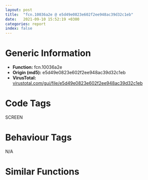 ```yaml
---
layout: post
title:  "fcn.10036a2e @ e5d49e0823e602f2ee948ac39d32c1eb"
date:   2021-09-10 15:52:19 +0300
categories: report
index: false
---
```


# Generic Information
- **Function:** fcn.10036a2e
- **Origin (md5):** e5d49e0823e602f2ee948ac39d32c1eb
- **VirusTotal:** [virustotal.com/gui/file/e5d49e0823e602f2ee948ac39d32c1eb][virustotal_ref]

# Code Tags
<span class="tag" id="SCREEN">SCREEN</span>


# Behaviour Tags
<span class="bhv-tag" id="na">N/A</span>

# Similar Functions
<script type="text/javascript" src="https://www.gstatic.com/charts/loader.js"></script>
<script type="text/javascript">

    google.charts.load('current', {'packages':['corechart']});
    google.charts.setOnLoadCallback(drawChart);

    function drawChart() {
    var data = new google.visualization.DataTable();
        data.addColumn('number', 'X');
        data.addColumn('number', 'Y');
        data.addColumn({type: 'string', role: 'tooltip', 'p': {'html': true}});
        data.addColumn({'type': 'string', 'role': 'style'});
        
        data.addRows([
    [-125.72581481933594, -68.3082504272461, '<b><a href="/report/fcn.10036a2e@e5d49e0823e602f2ee948ac39d32c1eb">fcn.10036a2e</a><br>@e5d49e0823e602f2ee948ac39d32c1eb</b><br>push 0x40<br>mov eax, 0x1013d028<br>call fcn.10124124<br>mov esi, dword[ebp+8]<br>test esi, esi<br>jne 0x10036a48<br>xor eax, eax<br>jmp 0x10036b6a<br>lea eax, [ebp-0x4c]<br>push eax<br>push 0x18<br>push esi<br>call dword[sym.imp.GDI32.dll_GetObjectW]<br>test eax, eax<br>je 0x10036a41<br>lea ecx, [ebp-0x34]<br>call fcn.1001703e<br>and dword[ebp-4], 0<br>push 0<br>call dword[sym.imp.GDI32.dll_CreateCompatibleDC]<br>push eax<br>lea ecx, [ebp-0x34]<br>call fcn.100179cf<br>push esi<br>push dword[ebp-0x30]<br>call dword[sym.imp.GDI32.dll_SelectObject]<br>mov esi, dword[ebp-0x44]<br>mov ebx, eax<br>mov eax, dword[ebp-0x48]<br>xor ecx, ecx<br>mov dword[ebp-0x14], ebx<br>mov dword[ebp-0x10], eax<br>mov dword[ebp+8], esi<br>mov dword[ebp-0x18], ecx<br>mov dword[ebp-0x1c], 0x1014d1a0<br>push esi<br>push eax<br>push ecx<br>push ecx<br>mov byte[ebp-4], 1<br>call dword[sym.imp.GDI32.dll_CreateRectRgn]<br>push eax<br>lea ecx, [ebp-0x1c]<br>call fcn.10017a05<br>xor edi, edi<br>test esi, esi<br>jle 0x10036b31<br>mov ebx, dword[ebp-0x10]<br>mov eax, esi<br>xor esi, esi<br>test ebx, ebx<br>jle 0x10036b29<br>push edi<br>push esi<br>push dword[ebp-0x30]<br>call dword[sym.imp.GDI32.dll_GetPixel]<br>cmp eax, dword[ebp+0xc]<br>jne 0x10036b21<br>and dword[ebp-0x20], 0<br>mov dword[ebp-0x24], 0x1014d1a0<br>lea eax, [edi+1]<br>mov byte[ebp-4], 2<br>push eax<br>lea eax, [esi+1]<br>push eax<br>push edi<br>push esi<br>call dword[sym.imp.GDI32.dll_CreateRectRgn]<br>push eax<br>lea ecx, [ebp-0x24]<br>call fcn.10017a05<br>push 4<br>push dword[ebp-0x20]<br>push dword[ebp-0x18]<br>push dword[ebp-0x18]<br>call dword[sym.imp.GDI32.dll_CombineRgn]<br>lea ecx, [ebp-0x24]<br>mov byte[ebp-4], 1<br>mov dword[ebp-0x24], 0x1014d1a0<br>call fcn.100171ad<br>inc esi<br>cmp esi, ebx<br>jl 0x10036ac5<br>mov eax, dword[ebp+8]<br>inc edi<br>cmp edi, eax<br>jl 0x10036abf<br>mov ebx, dword[ebp-0x14]<br>test ebx, ebx<br>je 0x10036b3f<br>push ebx<br>push dword[ebp-0x30]<br>call dword[sym.imp.GDI32.dll_SelectObject]<br>lea ecx, [ebp-0x1c]<br>call fcn.10017b58<br>lea ecx, [ebp-0x1c]<br>mov byte[ebp-4], 0<br>mov esi, eax<br>mov dword[ebp-0x1c], 0x1014d1a0<br>call fcn.100171ad<br>or dword[ebp-4], 0xffffffff<br>lea ecx, [ebp-0x34]<br>call fcn.10017194<br>mov eax, esi<br>call fcn.101240f2<br>ret 8<br><eoc> ', 'point { fill-color: #e0440e; }'],
[-143.09918212890625, -112.8790283203125, '<b><a href="/report/fcn.0045fa45@9c2b894b84f59672d8be2e984066f76f">fcn.0045fa45</a><br>@9c2b894b84f59672d8be2e984066f76f</b><br>push 0x44<br>mov eax, 0x5785ab<br>call fcn.005538d4<br>mov esi, dword[ebp+8]<br>test esi, esi<br>jne 0x45fa5f<br>xor eax, eax<br>jmp 0x45fb75<br>lea eax, [ebp-0x50]<br>push eax<br>push 0x18<br>push esi<br>call dword[sym.imp.GDI32.dll_GetObjectW]<br>test eax, eax<br>je 0x45fa58<br>lea ecx, [ebp-0x38]<br>call fcn.004119b2<br>xor edi, edi<br>push edi<br>mov dword[ebp-4], edi<br>call dword[sym.imp.GDI32.dll_CreateCompatibleDC]<br>push eax<br>lea ecx, [ebp-0x38]<br>call fcn.004122af<br>push esi<br>push dword[ebp-0x34]<br>call dword[sym.imp.GDI32.dll_SelectObject]<br>mov esi, dword[ebp-0x48]<br>mov ebx, eax<br>mov eax, dword[ebp-0x4c]<br>mov dword[ebp-0x18], ebx<br>mov dword[ebp-0x14], eax<br>mov dword[ebp-0x10], esi<br>mov dword[ebp-0x1c], edi<br>mov dword[ebp-0x20], 0x586d58<br>push esi<br>push eax<br>push edi<br>push edi<br>mov byte[ebp-4], 1<br>call dword[sym.imp.GDI32.dll_CreateRectRgn]<br>push eax<br>lea ecx, [ebp-0x20]<br>call fcn.004122f0<br>test esi, esi<br>jle 0x45fb44<br>mov ebx, dword[ebp-0x14]<br>mov eax, esi<br>xor esi, esi<br>test ebx, ebx<br>jle 0x45fb3c<br>push edi<br>push esi<br>push dword[ebp-0x34]<br>call dword[sym.imp.GDI32.dll_GetPixel]<br>cmp eax, dword[ebp+0xc]<br>jne 0x45fb34<br>and dword[ebp-0x24], 0<br>mov dword[ebp-0x28], 0x586d58<br>lea eax, [edi+1]<br>mov byte[ebp-4], 2<br>push eax<br>lea eax, [esi+1]<br>push eax<br>push edi<br>push esi<br>call dword[sym.imp.GDI32.dll_CreateRectRgn]<br>push eax<br>lea ecx, [ebp-0x28]<br>call fcn.004122f0<br>push 4<br>push dword[ebp-0x24]<br>push dword[ebp-0x1c]<br>push dword[ebp-0x1c]<br>call dword[sym.imp.GDI32.dll_CombineRgn]<br>lea ecx, [ebp-0x28]<br>mov byte[ebp-4], 1<br>mov dword[ebp-0x28], 0x586d58<br>call fcn.00404d00<br>inc esi<br>cmp esi, ebx<br>jl 0x45fad8<br>mov eax, dword[ebp-0x10]<br>inc edi<br>cmp edi, eax<br>jl 0x45fad2<br>mov ebx, dword[ebp-0x18]<br>test ebx, ebx<br>je 0x45fb52<br>push ebx<br>push dword[ebp-0x34]<br>call dword[sym.imp.GDI32.dll_SelectObject]<br>lea ecx, [ebp-0x20]<br>call fcn.004124bc<br>lea ecx, [ebp-0x20]<br>mov dword[ebp-0x20], 0x586d58<br>mov esi, eax<br>call fcn.00404d00<br>lea ecx, [ebp-0x38]<br>call fcn.00411b08<br>mov eax, esi<br>call fcn.0055389d<br>ret 8<br><eoc> ', 'null'],
[-173.6685333251953, -56.04970932006836, '<b><a href="/report/fcn.10017408@e5d49e0823e602f2ee948ac39d32c1eb">fcn.10017408</a><br>@e5d49e0823e602f2ee948ac39d32c1eb</b><br>push 0x78<br>mov eax, 0x1013b311<br>call fcn.10124157<br>mov ebx, dword[ebp+8]<br>xor ecx, ecx<br>mov edi, dword[ebp+0xc]<br>mov eax, vtable.CDC.0<br>mov dword[ebp-0x48], eax<br>mov dword[ebp-0x44], ecx<br>mov dword[ebp-0x40], ecx<br>mov dword[ebp-0x3c], ecx<br>mov dword[ebp-4], ecx<br>mov dword[ebp-0x78], eax<br>mov dword[ebp-0x74], ecx<br>mov dword[ebp-0x70], ecx<br>mov dword[ebp-0x6c], ecx<br>mov dword[ebp-0x38], eax<br>mov dword[ebp-0x34], ecx<br>mov dword[ebp-0x30], ecx<br>mov dword[ebp-0x2c], ecx<br>mov dword[ebp-0x24], ecx<br>mov dword[ebp-0x28], 0x1014cb54<br>mov dword[ebp-0x64], ecx<br>mov dword[ebp-0x68], 0x1014cb44<br>mov esi, dword[sym.imp.GDI32.dll_CreateCompatibleDC]<br>push ecx<br>mov byte[ebp-4], 4<br>call esi<br>push eax<br>lea ecx, [ebp-0x48]<br>call fcn.100179cf<br>test eax, eax<br>je 0x100176b3<br>push 0<br>call esi<br>push eax<br>lea ecx, [ebp-0x78]<br>call fcn.100179cf<br>test eax, eax<br>je 0x100176b3<br>push 0<br>call esi<br>push eax<br>lea ecx, [ebp-0x38]<br>call fcn.100179cf<br>test eax, eax<br>je 0x100176b3<br>lea eax, [ebp-0x60]<br>push eax<br>push 0x18<br>push dword[ebx+4]<br>call dword[sym.imp.GDI32.dll_GetObjectW]<br>test eax, eax<br>je 0x100176b3<br>mov ecx, edi<br>call fcn.10017b11<br>movzx ecx, word[ebp-0x4e]<br>movzx eax, word[ebp-0x50]<br>mov esi, dword[sym.imp.GDI32.dll_CreateBitmap]<br>push 0<br>push ecx<br>push eax<br>push dword[ebp-0x58]<br>push dword[ebp-0x5c]<br>call esi<br>push eax<br>mov ecx, edi<br>call fcn.10017a05<br>test eax, eax<br>je 0x100176b3<br>push 0x1014cdbc<br>push 1<br>push 1<br>push 8<br>push 8<br>call esi<br>push eax<br>lea ecx, [ebp-0x28]<br>call fcn.10017a05<br>push dword[ebp-0x24]<br>call dword[sym.imp.GDI32.dll_CreatePatternBrush]<br>push eax<br>lea ecx, [ebp-0x68]<br>call fcn.10017a05<br>lea ecx, [ebp-0x28]<br>call fcn.10017b11<br>push 0<br>push 1<br>push 1<br>push dword[ebp-0x58]<br>push dword[ebp-0x5c]<br>call esi<br>push eax<br>lea ecx, [ebp-0x28]<br>call fcn.10017a05<br>push dword[ebx+4]<br>push dword[ebp-0x44]<br>call fcn.1001807d<br>push dword[ebp-0x24]<br>mov ebx, eax<br>push dword[ebp-0x74]<br>mov dword[ebp-0x84], ebx<br>call fcn.1001807d<br>mov dword[ebp-0x80], eax<br>test ebx, ebx<br>je 0x100176b3<br>test eax, eax<br>je 0x100176b3<br>xor ebx, ebx<br>push ebx<br>push ebx<br>push dword[ebp-0x44]<br>call dword[sym.imp.GDI32.dll_GetPixel]<br>push eax<br>lea ecx, [ebp-0x48]<br>call fcn.10018196<br>push 0xcc0020<br>push ebx<br>push ebx<br>push dword[ebp-0x44]<br>mov esi, eax<br>push dword[ebp-0x58]<br>push dword[ebp-0x5c]<br>push ebx<br>push ebx<br>push dword[ebp-0x74]<br>mov ebx, dword[sym.imp.GDI32.dll_BitBlt]<br>call ebx<br>push 0xffffff<br>lea ecx, [ebp-0x48]<br>call fcn.10018196<br>push 0xee0086<br>xor eax, eax<br>push eax<br>push eax<br>push dword[ebp-0x44]<br>push dword[ebp-0x58]<br>push dword[ebp-0x5c]<br>push eax<br>push eax<br>push dword[ebp-0x74]<br>call ebx<br>push esi<br>lea ecx, [ebp-0x48]<br>call fcn.10018196<br>test edi, edi<br>jne 0x100175d2<br>xor eax, eax<br>jmp 0x100175d5<br>mov eax, dword[edi+4]<br>push eax<br>push dword[ebp-0x34]<br>call fcn.1001807d<br>mov dword[ebp-0x7c], eax<br>test eax, eax<br>je 0x10017689<br>push dword[ebp+0x10]<br>lea ecx, [ebp-0x38]<br>call fcn.100182e4<br>push dword[ebp+0x14]<br>lea ecx, [ebp-0x38]<br>mov edi, eax<br>call fcn.10018196<br>push dword[ebp-0x64]<br>mov ecx, dword[ebp-0x5c]<br>mov esi, eax<br>and dword[ebp-0x20], 0<br>lea eax, [ebp-0x20]<br>and dword[ebp-0x1c], 0<br>push eax<br>push dword[ebp-0x34]<br>mov dword[ebp-0x18], ecx<br>mov ecx, dword[ebp-0x58]<br>mov dword[ebp-0x14], ecx<br>call dword[sym.imp.USER32.dll_FillRect]<br>push edi<br>lea ecx, [ebp-0x38]<br>call fcn.100182e4<br>push esi<br>lea ecx, [ebp-0x38]<br>call fcn.10018196<br>xor eax, eax<br>mov esi, 0x660046<br>push esi<br>push eax<br>push eax<br>push dword[ebp-0x44]<br>push dword[ebp-0x58]<br>push dword[ebp-0x5c]<br>push eax<br>push eax<br>push dword[ebp-0x34]<br>call ebx<br>push 0x8800c6<br>xor eax, eax<br>push eax<br>push eax<br>push dword[ebp-0x74]<br>push dword[ebp-0x58]<br>push dword[ebp-0x5c]<br>push eax<br>push eax<br>push dword[ebp-0x34]<br>call ebx<br>push esi<br>xor eax, eax<br>push eax<br>push eax<br>push dword[ebp-0x44]<br>push dword[ebp-0x58]<br>push dword[ebp-0x5c]<br>push eax<br>push eax<br>push dword[ebp-0x34]<br>call ebx<br>mov ecx, dword[ebp-0x7c]<br>mov eax, dword[ecx+4]<br>jmp 0x1001768b<br>xor eax, eax<br>push eax<br>push dword[ebp-0x34]<br>call fcn.1001807d<br>mov eax, dword[ebp-0x80]<br>push dword[eax+4]<br>push dword[ebp-0x74]<br>call fcn.1001807d<br>mov eax, dword[ebp-0x84]<br>push dword[eax+4]<br>push dword[ebp-0x44]<br>call fcn.1001807d<br>lea ecx, [ebp-0x68]<br>mov byte[ebp-4], 3<br>mov dword[ebp-0x68], 0x1014cb44<br>call fcn.100171ad<br>lea ecx, [ebp-0x28]<br>mov byte[ebp-4], 2<br>mov dword[ebp-0x28], 0x1014cb54<br>call fcn.100171ad<br>lea ecx, [ebp-0x38]<br>mov byte[ebp-4], 1<br>call fcn.10017194<br>lea ecx, [ebp-0x78]<br>mov byte[ebp-4], 0<br>call fcn.10017194<br>or dword[ebp-4], 0xffffffff<br>lea ecx, [ebp-0x48]<br>call fcn.10017194<br>call fcn.10124106<br>ret 0x10<br><eoc> ', 'null'],
[-204.3463897705078, -92.57083892822266, '<b><a href="/report/fcn.10022f92@e5d49e0823e602f2ee948ac39d32c1eb">fcn.10022f92</a><br>@e5d49e0823e602f2ee948ac39d32c1eb</b><br>push 0x6c<br>mov eax, 0x1013bc52<br>call fcn.10124157<br>mov esi, ecx<br>mov eax, dword[ebp+8]<br>push dword[ebp+0x14]<br>mov ebx, dword[ebp+0x18]<br>mov dword[ebp-0x28], eax<br>mov eax, dword[ebp+0x10]<br>mov dword[ebp-0x30], eax<br>mov dword[ebp-0x2c], ebx<br>call fcn.10021604<br>mov ecx, dword[ebp-0x28]<br>test ecx, ecx<br>je 0x100231a1<br>xor eax, eax<br>test ebx, ebx<br>setne al<br>xor edi, edi<br>add eax, 2<br>mov dword[ebp-0x3c], eax<br>test eax, eax<br>jle 0x10023181<br>test edi, edi<br>je 0x10022fe8<br>cmp edi, 1<br>jne 0x10022fed<br>mov ecx, dword[ebp-0x30]<br>mov dword[ebp-0x24], ecx<br>jmp 0x10022ff2<br>mov ecx, ebx<br>mov dword[ebp-0x24], ebx<br>cmp dword[ebp+0x14], 0<br>je 0x10023019<br>test edi, edi<br>jne 0x10023004<br>lea ebx, [esi+0x414]<br>jmp 0x10023036<br>cmp edi, 1<br>jne 0x10023011<br>lea ebx, [esi+0x524]<br>jmp 0x10023036<br>lea ebx, [esi+0x634]<br>jmp 0x10023036<br>test edi, edi<br>jne 0x10023025<br>lea ebx, [esi+0xe4]<br>jmp 0x10023036<br>lea ebx, [esi+0x1f4]<br>cmp edi, 1<br>je 0x10023036<br>lea ebx, [esi+0x304]<br>test ecx, ecx<br>je 0x10023172<br>lea eax, [ebp-0x60]<br>push eax<br>push ecx<br>call dword[sym.imp.USER32.dll_GetIconInfo]<br>lea eax, [ebp-0x78]<br>push eax<br>push 0x18<br>push dword[ebp-0x50]<br>call dword[sym.imp.GDI32.dll_GetObjectW]<br>mov eax, dword[ebp-0x74]<br>mov dword[esi+0xd4], eax<br>mov eax, dword[ebp-0x70]<br>mov dword[esi+0xd8], eax<br>test edi, edi<br>jne 0x1002312f<br>lea ecx, [ebp-0x4c]<br>call fcn.1001703e<br>and dword[ebp-4], edi<br>push edi<br>call dword[sym.imp.GDI32.dll_CreateCompatibleDC]<br>push eax<br>lea ecx, [ebp-0x4c]<br>call fcn.100179cf<br>push 0x2000<br>xor eax, eax<br>push eax<br>push eax<br>push eax<br>push dword[ebp-0x50]<br>call dword[sym.imp.USER32.dll_CopyImage]<br>mov dword[ebp-0x34], eax<br>test eax, eax<br>je 0x10023123<br>push eax<br>push dword[ebp-0x48]<br>call dword[sym.imp.GDI32.dll_SelectObject]<br>mov edx, dword[esi+0xd8]<br>mov ecx, dword[esi+0xd4]<br>and dword[ebp-0x20], edi<br>and dword[ebp-0x1c], edi<br>mov dword[ebp-0x38], eax<br>mov dword[ebp-0x18], ecx<br>mov dword[ebp-0x14], edx<br>call fcn.100218d1<br>add eax, 0x98<br>je 0x100230db<br>mov eax, dword[eax+4]<br>push eax<br>lea eax, [ebp-0x20]<br>push eax<br>push dword[ebp-0x48]<br>call dword[sym.imp.USER32.dll_FillRect]<br>push 3<br>xor eax, eax<br>push eax<br>push eax<br>push dword[esi+0xd8]<br>push dword[esi+0xd4]<br>push dword[ebp-0x24]<br>push eax<br>push eax<br>push dword[ebp-0x48]<br>call dword[sym.imp.USER32.dll_DrawIconEx]<br>mov eax, dword[ebp-0x38]<br>test eax, eax<br>je 0x1002311a<br>push eax<br>push dword[ebp-0x48]<br>call dword[sym.imp.GDI32.dll_SelectObject]<br>push dword[ebp-0x34]<br>call dword[sym.imp.GDI32.dll_DeleteObject]<br>or dword[ebp-4], 0xffffffff<br>lea ecx, [ebp-0x4c]<br>call fcn.10017194<br>push dword[ebp-0x50]<br>call dword[sym.imp.GDI32.dll_DeleteObject]<br>push dword[ebp-0x54]<br>call dword[sym.imp.GDI32.dll_DeleteObject]<br>cmp dword[ebp+0x1c], 0<br>mov eax, dword[ebp-0x74]<br>mov ecx, dword[ebp-0x70]<br>mov dword[ebx+0x54], eax<br>mov dword[ebx+0x58], ecx<br>jne 0x10023162<br>call fcn.100218d1<br>mov ecx, ebx<br>push dword[eax+0x1c]<br>call fcn.1002329c<br>push dword[ebp+0x1c]<br>mov ecx, ebx<br>push dword[ebp-0x24]<br>call fcn.1003557c<br>mov eax, dword[ebp-0x3c]<br>mov ebx, dword[ebp-0x2c]<br>inc edi<br>mov ecx, dword[ebp-0x28]<br>cmp edi, eax<br>jl 0x10022fdc<br>cmp dword[ebp+0xc], 0<br>je 0x100231a1<br>mov esi, dword[sym.imp.USER32.dll_DestroyIcon]<br>push ecx<br>call esi<br>mov eax, dword[ebp-0x30]<br>test eax, eax<br>je 0x1002319a<br>push eax<br>call esi<br>test ebx, ebx<br>je 0x100231a1<br>push ebx<br>call esi<br>call fcn.10124106<br>ret 0x18<br><eoc> ', 'null'],
[-184.00502014160156, -137.68150329589844, '<b><a href="/report/fcn.0045e75d@9c2b894b84f59672d8be2e984066f76f">fcn.0045e75d</a><br>@9c2b894b84f59672d8be2e984066f76f</b><br>push 0x184<br>mov eax, 0x5784f0<br>call fcn.00553908<br>mov edi, ecx<br>mov ebx, dword[ebp+8]<br>xor esi, esi<br>cmp dword[edi+0x28], esi<br>je 0x45e780<br>or eax, 0xffffffff<br>jmp 0x45e997<br>mov dword[ebp-0x150], esi<br>cmp dword[0x5e0b70], esi<br>je 0x45e7c2<br>push 0x2000<br>push esi<br>push esi<br>push esi<br>push ebx<br>mov dword[ebp-0x150], 1<br>call dword[sym.imp.USER32.dll_CopyImage]<br>push dword[edi+0x54]<br>mov dword[ebp-0x12c], eax<br>lea eax, [ebp-0x12c]<br>push eax<br>call fcn.00461a98<br>mov ebx, dword[ebp-0x12c]<br>mov ecx, edi<br>call fcn.0043791d<br>test eax, eax<br>je 0x45e86f<br>lea eax, [ebp-0x190]<br>push eax<br>push 0x18<br>push ebx<br>call dword[sym.imp.GDI32.dll_GetObjectW]<br>test eax, eax<br>je 0x45e778<br>mov eax, dword[ebp-0x188]<br>cmp eax, dword[edi+0x58]<br>je 0x45e86f<br>lea ecx, [ebp-0x128]<br>call fcn.0045dcc9<br>movzx eax, word[ebp-0x17e]<br>mov dword[ebp-0x120], eax<br>mov eax, dword[edi+0x5c]<br>mov dword[ebp-0xd4], eax<br>mov eax, dword[edi+0x60]<br>mov dword[ebp-0xd0], eax<br>mov eax, dword[ebp-0x18c]<br>cdq <br>idiv dword[edi+0x5c]<br>fld qword[edi+0xb8]<br>push ecx<br>push ecx<br>lea ecx, [ebp-0x128]<br>mov dword[ebp-4], esi<br>fstp qword[esp]<br>mov dword[ebp-0x9c], ebx<br>mov dword[ebp-0x124], eax<br>call fcn.004625ed<br>push ebx<br>mov dword[ebp-0x100], 1<br>call dword[sym.imp.GDI32.dll_DeleteObject]<br>mov ebx, dword[ebp-0x9c]<br>lea ecx, [ebp-0x128]<br>or dword[ebp-4], 0xffffffff<br>call fcn.0045de1f<br>lea ecx, [ebp-0x144]<br>call fcn.004119b2<br>push esi<br>mov dword[ebp-4], 1<br>call dword[sym.imp.GDI32.dll_CreateCompatibleDC]<br>push eax<br>lea ecx, [ebp-0x144]<br>call fcn.004122af<br>lea eax, [ebp-0x178]<br>push eax<br>push 0x18<br>push ebx<br>call dword[sym.imp.GDI32.dll_GetObjectW]<br>test eax, eax<br>je 0x45e987<br>cmp dword[ebp+0xc], 0<br>je 0x45e8bc<br>movzx eax, word[ebp-0x166]<br>mov dword[edi+8], eax<br>mov eax, dword[ebp-0x174]<br>mov ecx, dword[ebp-0x170]<br>mov dword[ebp-0x148], eax<br>mov eax, dword[edi+0x8c]<br>mov dword[ebp-0x130], ecx<br>test eax, eax<br>je 0x45e92d<br>lea ecx, [ebp-0x178]<br>push ecx<br>push 0x18<br>push eax<br>call dword[sym.imp.GDI32.dll_GetObjectW]<br>test eax, eax<br>je 0x45e987<br>mov eax, dword[edi+0x8c]<br>test eax, eax<br>je 0x45e90f<br>push eax<br>push dword[ebp-0x140]<br>call dword[sym.imp.GDI32.dll_SelectObject]<br>mov esi, eax<br>test esi, esi<br>je 0x45e987<br>mov eax, dword[ebp-0x174]<br>mov ecx, dword[ebp-0x170]<br>mov dword[ebp-0x134], eax<br>mov dword[ebp-0x130], ecx<br>jmp 0x45e958<br>mov eax, esi<br>mov dword[ebp-0x134], eax<br>test ebx, ebx<br>je 0x45e954<br>push ebx<br>push dword[ebp-0x140]<br>call dword[sym.imp.GDI32.dll_SelectObject]<br>mov ecx, dword[ebp-0x130]<br>mov esi, eax<br>mov eax, dword[ebp-0x134]<br>test esi, esi<br>je 0x45e987<br>add eax, dword[ebp-0x148]<br>push ecx<br>push eax<br>push dword[ebp-0x140]<br>call dword[sym.imp.GDI32.dll_CreateCompatibleBitmap]<br>mov dword[ebp-0x12c], eax<br>test eax, eax<br>jne 0x45e99f<br>test esi, esi<br>je 0x45e987<br>push esi<br>push dword[ebp-0x140]<br>call dword[sym.imp.GDI32.dll_SelectObject]<br>or ebx, 0xffffffff<br>lea ecx, [ebp-0x144]<br>call fcn.00411b08<br>mov eax, ebx<br>call fcn.005538b2<br>ret 8<br>lea ecx, [ebp-0x160]<br>call fcn.004119b2<br>push dword[ebp-0x140]<br>mov byte[ebp-4], 2<br>call dword[sym.imp.GDI32.dll_CreateCompatibleDC]<br>push eax<br>lea ecx, [ebp-0x160]<br>call fcn.004122af<br>push dword[ebp-0x12c]<br>push dword[ebp-0x15c]<br>call dword[sym.imp.GDI32.dll_SelectObject]<br>mov dword[ebp-0x14c], eax<br>test eax, eax<br>je 0x45ea42<br>xor ecx, ecx<br>cmp dword[edi+0x8c], ecx<br>je 0x45ea15<br>push 0xcc0020<br>push ecx<br>push ecx<br>push dword[ebp-0x140]<br>push dword[ebp-0x130]<br>push dword[ebp-0x134]<br>push ecx<br>push ecx<br>push dword[ebp-0x15c]<br>call dword[sym.imp.GDI32.dll_BitBlt]<br>xor ecx, ecx<br>test ebx, ebx<br>je 0x45ea2a<br>push ebx<br>push dword[ebp-0x140]<br>call dword[sym.imp.GDI32.dll_SelectObject]<br>xor ecx, ecx<br>jmp 0x45ea2c<br>mov eax, ecx<br>test eax, eax<br>jne 0x45ea67<br>push dword[ebp-0x14c]<br>push dword[ebp-0x15c]<br>call dword[sym.imp.GDI32.dll_SelectObject]<br>test esi, esi<br>je 0x45ea53<br>push esi<br>push dword[ebp-0x140]<br>call dword[sym.imp.GDI32.dll_SelectObject]<br>push dword[ebp-0x12c]<br>call dword[sym.imp.GDI32.dll_DeleteObject]<br>or ebx, 0xffffffff<br>jmp 0x45eb13<br>push 0xcc0020<br>push ecx<br>push ecx<br>push dword[ebp-0x140]<br>push dword[ebp-0x130]<br>push dword[ebp-0x148]<br>push ecx<br>push dword[ebp-0x134]<br>push dword[ebp-0x15c]<br>call dword[sym.imp.GDI32.dll_BitBlt]<br>push dword[ebp-0x14c]<br>push dword[ebp-0x15c]<br>call dword[sym.imp.GDI32.dll_SelectObject]<br>test esi, esi<br>je 0x45eab6<br>push esi<br>push dword[ebp-0x140]<br>call dword[sym.imp.GDI32.dll_SelectObject]<br>mov eax, dword[edi+0x8c]<br>test eax, eax<br>je 0x45eac7<br>push eax<br>call dword[sym.imp.GDI32.dll_DeleteObject]<br>mov eax, dword[ebp-0x12c]<br>mov ecx, edi<br>mov dword[edi+0x8c], eax<br>mov dword[edi+0x1c], 1<br>call fcn.00462ee4<br>lea esi, [edi+0x90]<br>push esi<br>call fcn.00431269<br>and dword[esi], 0<br>lea esi, [edi+0x94]<br>push esi<br>call fcn.00431269<br>and dword[esi], 0<br>cmp dword[ebp-0x150], 0<br>je 0x45eb0f<br>push ebx<br>call dword[sym.imp.GDI32.dll_DeleteObject]<br>mov ebx, dword[edi+4]<br>dec ebx<br>lea ecx, [ebp-0x160]<br>call fcn.00411b08<br>jmp 0x45e98a<br><eoc> ', 'null'],

        ]);

    var options = {
        title: 'Similarity Plot',
        legend: 'none',
        colors: ['#dedbd9', '#e6693e', '#ec8f6e', '#f3b49f', '#f6c7b6'],
        tooltip: {isHtml: true, trigger: 'both'},
        explorer: {
        actions: ["dragToZoom", "rightClickToReset"],
        },
        chartArea: {
        width: '80%',
        height: '80%'
        },
        width: '100%',
        height: '100%'
    };

    var chart = new google.visualization.ScatterChart(document.getElementById('chart_div'));

    chart.draw(data, options);
    }
    
</script>


<div id="chart_div" style="width: 100%px; height: 100%;"></div>

# Disassembled Code
{% highlight nasm %}

push 0x40
mov eax, 0x1013d028
call fcn.10124124
mov esi, dword[ebp+8]
test esi, esi
jne 0x10036a48
xor eax, eax
jmp 0x10036b6a
lea eax, [ebp-0x4c]
push eax
push 0x18
push esi
call dword[sym.imp.GDI32.dll_GetObjectW]
test eax, eax
je 0x10036a41
lea ecx, [ebp-0x34]
call fcn.1001703e
and dword[ebp-4], 0
push 0
call dword[sym.imp.GDI32.dll_CreateCompatibleDC]
push eax
lea ecx, [ebp-0x34]
call fcn.100179cf
push esi
push dword[ebp-0x30]
call dword[sym.imp.GDI32.dll_SelectObject]
mov esi, dword[ebp-0x44]
mov ebx, eax
mov eax, dword[ebp-0x48]
xor ecx, ecx
mov dword[ebp-0x14], ebx
mov dword[ebp-0x10], eax
mov dword[ebp+8], esi
mov dword[ebp-0x18], ecx
mov dword[ebp-0x1c], 0x1014d1a0
push esi
push eax
push ecx
push ecx
mov byte[ebp-4], 1
call dword[sym.imp.GDI32.dll_CreateRectRgn]
push eax
lea ecx, [ebp-0x1c]
call fcn.10017a05
xor edi, edi
test esi, esi
jle 0x10036b31
mov ebx, dword[ebp-0x10]
mov eax, esi
xor esi, esi
test ebx, ebx
jle 0x10036b29
push edi
push esi
push dword[ebp-0x30]
call dword[sym.imp.GDI32.dll_GetPixel]
cmp eax, dword[ebp+0xc]
jne 0x10036b21
and dword[ebp-0x20], 0
mov dword[ebp-0x24], 0x1014d1a0
lea eax, [edi+1]
mov byte[ebp-4], 2
push eax
lea eax, [esi+1]
push eax
push edi
push esi
call dword[sym.imp.GDI32.dll_CreateRectRgn]
push eax
lea ecx, [ebp-0x24]
call fcn.10017a05
push 4
push dword[ebp-0x20]
push dword[ebp-0x18]
push dword[ebp-0x18]
call dword[sym.imp.GDI32.dll_CombineRgn]
lea ecx, [ebp-0x24]
mov byte[ebp-4], 1
mov dword[ebp-0x24], 0x1014d1a0
call fcn.100171ad
inc esi
cmp esi, ebx
jl 0x10036ac5
mov eax, dword[ebp+8]
inc edi
cmp edi, eax
jl 0x10036abf
mov ebx, dword[ebp-0x14]
test ebx, ebx
je 0x10036b3f
push ebx
push dword[ebp-0x30]
call dword[sym.imp.GDI32.dll_SelectObject]
lea ecx, [ebp-0x1c]
call fcn.10017b58
lea ecx, [ebp-0x1c]
mov byte[ebp-4], 0
mov esi, eax
mov dword[ebp-0x1c], 0x1014d1a0
call fcn.100171ad
or dword[ebp-4], 0xffffffff
lea ecx, [ebp-0x34]
call fcn.10017194
mov eax, esi
call fcn.101240f2
ret 8

{% endhighlight %}

[virustotal_ref]: https://www.virustotal.com/gui/file/e5d49e0823e602f2ee948ac39d32c1eb